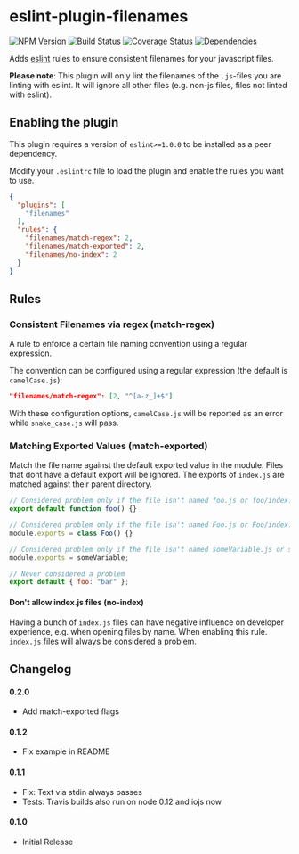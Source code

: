 # eslint-plugin-filenames

[![NPM Version](https://img.shields.io/npm/v/eslint-plugin-filenames.svg?style=flat-square)](https://www.npmjs.org/package/eslint-plugin-filenames)
[![Build Status](https://img.shields.io/travis/selaux/eslint-plugin-filenames.svg?style=flat-square)](https://travis-ci.org/selaux/eslint-plugin-filenames)
[![Coverage Status](https://img.shields.io/coveralls/selaux/eslint-plugin-filenames.svg?style=flat-square)](https://coveralls.io/r/selaux/eslint-plugin-filenames?branch=master)
[![Dependencies](https://img.shields.io/david/selaux/eslint-plugin-filenames.svg?style=flat-square)](https://david-dm.org/selaux/eslint-plugin-filenames)

Adds [eslint](http://eslint.org/) rules to ensure consistent filenames for your javascript files.

__Please note__: This plugin will only lint the filenames of the `.js`-files you are linting with eslint. It will ignore all other files (e.g. non-js files, files not linted with eslint).

## Enabling the plugin

This plugin requires a version of `eslint>=1.0.0` to be installed as a peer dependency.

Modify your `.eslintrc` file to load the plugin and enable the rules you want to use.

```json
{
  "plugins": [
    "filenames"
  ],
  "rules": {
    "filenames/match-regex": 2,
    "filenames/match-exported": 2,
    "filenames/no-index": 2
  }
}
```

## Rules

### Consistent Filenames via regex (match-regex)

A rule to enforce a certain file naming convention using a regular expression.

The convention can be configured using a regular expression (the default is `camelCase.js`):

```json
"filenames/match-regex": [2, "^[a-z_]+$"]
```

With these configuration options, `camelCase.js` will be reported as an error while `snake_case.js` will pass.

### Matching Exported Values (match-exported)

Match the file name against the default exported value in the module. Files that dont have a default export will
be ignored. The exports of `index.js` are matched against their parent directory.

```js
// Considered problem only if the file isn't named foo.js or foo/index.js
export default function foo() {}

// Considered problem only if the file isn't named Foo.js or Foo/index.js
module.exports = class Foo() {}

// Considered problem only if the file isn't named someVariable.js or someVariable/index.js
module.exports = someVariable;

// Never considered a problem
export default { foo: "bar" };
```

#### Don't allow index.js files (no-index)

Having a bunch of `index.js` files can have negative influence on developer experience, e.g. when
opening files by name. When enabling this rule. `index.js` files will always be considered a problem.

## Changelog

#### 0.2.0
- Add match-exported flags

#### 0.1.2
- Fix example in README

#### 0.1.1
- Fix: Text via stdin always passes
- Tests: Travis builds also run on node 0.12 and iojs now

#### 0.1.0
- Initial Release
